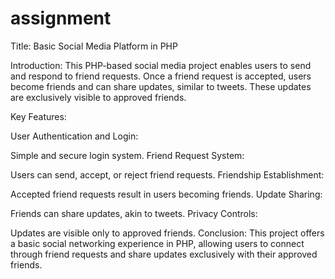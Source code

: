 # assignment

Title: Basic Social Media Platform in PHP

Introduction:
This PHP-based social media project enables users to send and respond to friend requests. Once a friend request is accepted, users become friends and can share updates, similar to tweets. These updates are exclusively visible to approved friends.

Key Features:

User Authentication and Login:

Simple and secure login system.
Friend Request System:

Users can send, accept, or reject friend requests.
Friendship Establishment:

Accepted friend requests result in users becoming friends.
Update Sharing:

Friends can share updates, akin to tweets.
Privacy Controls:

Updates are visible only to approved friends.
Conclusion:
This project offers a basic social networking experience in PHP, allowing users to connect through friend requests and share updates exclusively with their approved friends.
